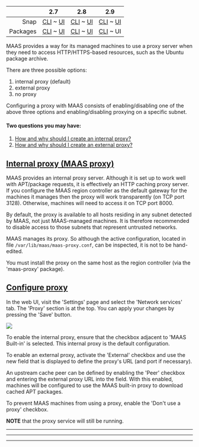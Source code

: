<!-- deb-2-7-cli
||2.7|2.8|2.9|
|-----:|:-----:|:-----:|:-----:|
|Snap|[CLI](/t/proxy/3030) ~ [UI](/t/proxy/3031)|[CLI](/t/proxy/3032) ~ [UI](/t/proxy/3033)|[CLI](/t/proxy/3034) ~ [UI](/t/proxy/3035)|
|Packages|CLI ~ [UI](/t/proxy/3037)|[CLI](/t/proxy/3038) ~ [UI](/t/proxy/3039)|[CLI](/t/proxy/3040) ~ [UI](/t/proxy/3041)|
 deb-2-7-cli -->

<!-- deb-2-7-ui
||2.7|2.8|2.9|
|-----:|:-----:|:-----:|:-----:|
|Snap|[CLI](/t/proxy/3030) ~ [UI](/t/proxy/3031)|[CLI](/t/proxy/3032) ~ [UI](/t/proxy/3033)|[CLI](/t/proxy/3034) ~ [UI](/t/proxy/3035)|
|Packages|[CLI](/t/proxy/3036) ~ UI|[CLI](/t/proxy/3038) ~ [UI](/t/proxy/3039)|[CLI](/t/proxy/3040) ~ [UI](/t/proxy/3041)|
 deb-2-7-ui -->

<!-- deb-2-8-cli
||2.7|2.8|2.9|
|-----:|:-----:|:-----:|:-----:|
|Snap|[CLI](/t/proxy/3030) ~ [UI](/t/proxy/3031)|[CLI](/t/proxy/3032) ~ [UI](/t/proxy/3033)|[CLI](/t/proxy/3034) ~ [UI](/t/proxy/3035)|
|Packages|[CLI](/t/proxy/3036) ~ [UI](/t/proxy/3037)|CLI ~ [UI](/t/proxy/3039)|[CLI](/t/proxy/3040) ~ [UI](/t/proxy/3041)|
 deb-2-8-cli -->

<!-- deb-2-8-ui
||2.7|2.8|2.9|
|-----:|:-----:|:-----:|:-----:|
|Snap|[CLI](/t/proxy/3030) ~ [UI](/t/proxy/3031)|[CLI](/t/proxy/3032) ~ [UI](/t/proxy/3033)|[CLI](/t/proxy/3034) ~ [UI](/t/proxy/3035)|
|Packages|[CLI](/t/proxy/3036) ~ [UI](/t/proxy/3037)|[CLI](/t/proxy/3038) ~ UI|[CLI](/t/proxy/3040) ~ [UI](/t/proxy/3041)|
 deb-2-8-ui -->

<!-- deb-2-9-cli
||2.7|2.8|2.9|
|-----:|:-----:|:-----:|:-----:|
|Snap|[CLI](/t/proxy/3030) ~ [UI](/t/proxy/3031)|[CLI](/t/proxy/3032) ~ [UI](/t/proxy/3033)|[CLI](/t/proxy/3034) ~ [UI](/t/proxy/3035)|
|Packages|[CLI](/t/proxy/3036) ~ [UI](/t/proxy/3037)|[CLI](/t/proxy/3038) ~ [UI](/t/proxy/3039)|CLI ~ [UI](/t/proxy/3041)|
 deb-2-9-cli -->

||2.7|2.8|2.9|
|-----:|:-----:|:-----:|:-----:|
|Snap|[CLI](/t/proxy/3030) ~ [UI](/t/proxy/3031)|[CLI](/t/proxy/3032) ~ [UI](/t/proxy/3033)|[CLI](/t/proxy/3034) ~ [UI](/t/proxy/3035)|
|Packages|[CLI](/t/proxy/3036) ~ [UI](/t/proxy/3037)|[CLI](/t/proxy/3038) ~ [UI](/t/proxy/3039)|[CLI](/t/proxy/3040) ~ UI|

<!-- snap-2-7-cli
||2.7|2.8|2.9|
|-----:|:-----:|:-----:|:-----:|
|Snap|CLI ~ [UI](/t/proxy/3031)|[CLI](/t/proxy/3032) ~ [UI](/t/proxy/3033)|[CLI](/t/proxy/3034) ~ [UI](/t/proxy/3035)|
|Packages|[CLI](/t/proxy/3036) ~ [UI](/t/proxy/3037)|[CLI](/t/proxy/3038) ~ [UI](/t/proxy/3039)|[CLI](/t/proxy/3040) ~ [UI](/t/proxy/3041)|
 snap-2-7-cli -->

<!-- snap-2-7-ui
||2.7|2.8|2.9|
|-----:|:-----:|:-----:|:-----:|
|Snap|[CLI](/t/proxy/3030) ~ UI|[CLI](/t/proxy/3032) ~ [UI](/t/proxy/3033)|[CLI](/t/proxy/3034) ~ [UI](/t/proxy/3035)|
|Packages|[CLI](/t/proxy/3036) ~ [UI](/t/proxy/3037)|[CLI](/t/proxy/3038) ~ [UI](/t/proxy/3039)|[CLI](/t/proxy/3040) ~ [UI](/t/proxy/3041)|
 snap-2-7-ui -->

<!-- snap-2-8-cli
||2.7|2.8|2.9|
|-----:|:-----:|:-----:|:-----:|
|Snap|[CLI](/t/proxy/3030) ~ [UI](/t/proxy/3031)|CLI ~ [UI](/t/proxy/3033)|[CLI](/t/proxy/3034) ~ [UI](/t/proxy/3035)|
|Packages|[CLI](/t/proxy/3036) ~ [UI](/t/proxy/3037)|[CLI](/t/proxy/3038) ~ [UI](/t/proxy/3039)|[CLI](/t/proxy/3040) ~ [UI](/t/proxy/3041)|
 snap-2-8-cli -->

<!-- snap-2-8-ui
||2.7|2.8|2.9|
|-----:|:-----:|:-----:|:-----:|
|Snap|[CLI](/t/proxy/3030) ~ [UI](/t/proxy/3031)|[CLI](/t/proxy/3032) ~ UI|[CLI](/t/proxy/3034) ~ [UI](/t/proxy/3035)|
|Packages|[CLI](/t/proxy/3036) ~ [UI](/t/proxy/3037)|[CLI](/t/proxy/3038) ~ [UI](/t/proxy/3039)|[CLI](/t/proxy/3040) ~ [UI](/t/proxy/3041)|
 snap-2-8-ui -->

<!-- snap-2-9-cli
||2.7|2.8|2.9|
|-----:|:-----:|:-----:|:-----:|
|Snap|[CLI](/t/proxy/3030) ~ [UI](/t/proxy/3031)|[CLI](/t/proxy/3032) ~ [UI](/t/proxy/3033)|CLI ~ [UI](/t/proxy/3035)|
|Packages|[CLI](/t/proxy/3036) ~ [UI](/t/proxy/3037)|[CLI](/t/proxy/3038) ~ [UI](/t/proxy/3039)|[CLI](/t/proxy/3040) ~ [UI](/t/proxy/3041)|
 snap-2-9-cli -->

<!-- snap-2-9-ui
||2.7|2.8|2.9|
|-----:|:-----:|:-----:|:-----:|
|Snap|[CLI](/t/proxy/3030) ~ [UI](/t/proxy/3031)|[CLI](/t/proxy/3032) ~ [UI](/t/proxy/3033)|[CLI](/t/proxy/3034) ~ UI|
|Packages|[CLI](/t/proxy/3036) ~ [UI](/t/proxy/3037)|[CLI](/t/proxy/3038) ~ [UI](/t/proxy/3039)|[CLI](/t/proxy/3040) ~ [UI](/t/proxy/3041)|
 snap-2-9-ui -->

MAAS provides a way for its managed machines to use a proxy server when they need to access HTTP/HTTPS-based resources, such as the Ubuntu package archive.

There are three possible options:

1.   internal proxy (default)
2.   external proxy
3.   no proxy

Configuring a proxy with MAAS consists of enabling/disabling one of the above three options and enabling/disabling proxying on a specific subnet.

#### Two questions you may have:

1. [How and why should I create an internal proxy?](#heading--internal-proxy-maas-proxy)
2. [How and why should I create an external proxy?](#heading--configure-proxy)

<a href="#heading--internal-proxy-maas-proxy"><h2 id="heading--internal-proxy-maas-proxy">Internal proxy (MAAS proxy)</h2></a>

MAAS provides an internal proxy server. Although it is set up to work well with APT/package requests, it is effectively an HTTP caching proxy server. If you configure the MAAS region controller as the default gateway for the machines it manages then the proxy will work transparently (on TCP port 3128). Otherwise, machines will need to access it on TCP port 8000.

By default, the proxy is available to all hosts residing in any subnet detected by MAAS, not just MAAS-managed machines. It is therefore recommended to disable access to those subnets that represent untrusted networks.

MAAS manages its proxy. So although the active configuration, located in file `/var/lib/maas/maas-proxy.conf`, can be inspected, it is not to be hand-edited.

You must install the proxy on the same host as the region controller (via the 'maas-proxy' package).

<!-- snap-2-7-ui snap-2-7-cli snap-2-8-ui snap-2-8-cli snap-2-9-ui snap-2-9-cli
MAAS manages its proxy. So although the active configuration, located in file `/var/snap/maas/current/proxy`, can be inspected, it is not to be hand-edited. The proxy is automatically installed with the MAAS snap.
snap-2-7-ui snap-2-7-cli snap-2-8-ui snap-2-8-cli snap-2-9-ui snap-2-9-cli -->

<a href="#heading--configure-proxy"><h2 id="heading--configure-proxy">Configure proxy</h2></a>

<!-- snap-2-7-cli snap-2-8-cli snap-2-9-cli deb-2-7-cli deb-2-8-cli deb-2-9-cli
Enabling and disabling proxying, in general, is done via a boolean option ('true' or 'false'). The following command will disable proxying completely:

``` bash
maas $PROFILE maas set-config name=enable_http_proxy value=false
```

To set an external proxy, ensure proxying is enabled (see above) and then define it:

``` bash
maas $PROFILE maas set-config name=http_proxy value=$EXTERNAL_PROXY
```

For example,

``` bash
maas $PROFILE maas set-config name=enable_http_proxy value=true
maas $PROFILE maas set-config name=http_proxy value=http://squid.example.com:3128/
```

Enabling and disabling proxying per subnet is done via a boolean option ('true' or 'false'). Here is how you can disable proxying on a per-subnet basis:

``` bash
maas $PROFILE subnet update $SUBNET_CIDR allow_proxy=false
```

For example,

``` bash
maas $PROFILE subnet update 192.168.0.0/22 allow_proxy=false
```

snap-2-7-cli snap-2-8-cli snap-2-9-cli deb-2-7-cli deb-2-8-cli deb-2-9-cli -->

In the web UI, visit the 'Settings' page and select the 'Network services' tab. The 'Proxy' section is at the top. You can apply your changes by pressing the 'Save' button.

<a href="https://assets.ubuntu.com/v1/55800a33-installconfig-network-proxy__2.4_configure-proxy.png" target = "_blank"><img src="https://assets.ubuntu.com/v1/55800a33-installconfig-network-proxy__2.4_configure-proxy.png"></a>

To enable the internal proxy, ensure that the checkbox adjacent to 'MAAS Built-in' is selected. This internal proxy is the default configuration.

To enable an external proxy, activate the 'External' checkbox and use the new field that is displayed to define the proxy's URL (and port if necessary).

An upstream cache peer can be defined by enabling the 'Peer' checkbox and entering the external proxy URL into the field. With this enabled, machines will be configured to use the MAAS built-in proxy to download cached APT packages.

To prevent MAAS machines from using a proxy, enable the 'Don't use a proxy' checkbox.

**NOTE** that the proxy service will still be running.


------
****
------